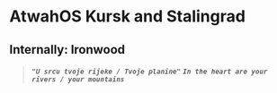 # AtwahOS Kursk and Stalingrad
## Internally: Ironwood
> ***`"U srcu tvoje rijeke / Tvoje planine"`***
> ***`In the heart are your rivers / your mountains`***

